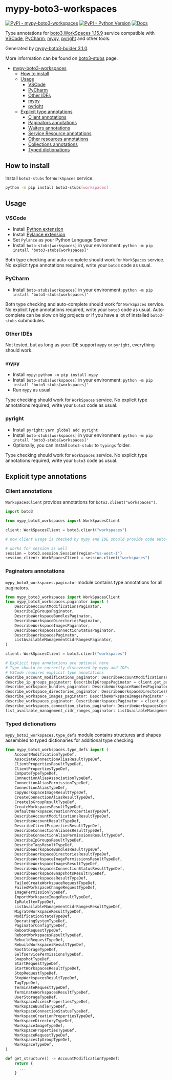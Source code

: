 # mypy-boto3-workspaces

[![PyPI - mypy-boto3-workspaces](https://img.shields.io/pypi/v/mypy-boto3-workspaces.svg?color=blue)](https://pypi.org/project/mypy-boto3-workspaces)
[![PyPI - Python Version](https://img.shields.io/pypi/pyversions/mypy-boto3-workspaces.svg?color=blue)](https://pypi.org/project/mypy-boto3-workspaces)
[![Docs](https://img.shields.io/readthedocs/mypy-boto3-builder.svg?color=blue)](https://mypy-boto3-builder.readthedocs.io/)

Type annotations for
[boto3.WorkSpaces 1.15.9](https://boto3.amazonaws.com/v1/documentation/api/1.15.9/reference/services/workspaces.html#WorkSpaces) service
compatible with
[VSCode](https://code.visualstudio.com/),
[PyCharm](https://www.jetbrains.com/pycharm/),
[mypy](https://github.com/python/mypy),
[pyright](https://github.com/microsoft/pyright)
and other tools.

Generated by [mypy-boto3-buider 3.1.0](https://github.com/vemel/mypy_boto3_builder).

More information can be found on [boto3-stubs](https://pypi.org/project/boto3-stubs/) page.

- [mypy-boto3-workspaces](#mypy-boto3-workspaces)
  - [How to install](#how-to-install)
  - [Usage](#usage)
    - [VSCode](#vscode)
    - [PyCharm](#pycharm)
    - [Other IDEs](#other-ides)
    - [mypy](#mypy)
    - [pyright](#pyright)
  - [Explicit type annotations](#explicit-type-annotations)
    - [Client annotations](#client-annotations)
    - [Paginators annotations](#paginators-annotations)
    - [Waiters annotations](#waiters-annotations)
    - [Service Resource annotations](#service-resource-annotations)
    - [Other resources annotations](#other-resources-annotations)
    - [Collections annotations](#collections-annotations)
    - [Typed dictionations](#typed-dictionations)

## How to install

Install `boto3-stubs` for `WorkSpaces` service.

```bash
python -m pip install boto3-stubs[workspaces]
```

## Usage

### VSCode

- Install [Python extension](https://marketplace.visualstudio.com/items?itemName=ms-python.python)
- Install [Pylance extension](https://marketplace.visualstudio.com/items?itemName=ms-python.vscode-pylance)
- Set `Pylance` as your Python Language Server
- Install `boto-stubs[workspaces]` in your environment: `python -m pip install 'boto3-stubs[workspaces]'`

Both type checking and auto-complete should work for `WorkSpaces` service.
No explicit type annotations required, write your `boto3` code as usual.

### PyCharm

- Install `boto-stubs[workspaces]` in your environment: `python -m pip install 'boto3-stubs[workspaces]'`

Both type checking and auto-complete should work for `WorkSpaces` service.
No explicit type annotations required, write your `boto3` code as usual.
Auto-complete can be slow on big projects or if you have a lot of installed `boto3-stubs` submodules.

### Other IDEs

Not tested, but as long as your IDE support `mypy` or `pyright`, everything should work.

### mypy

- Install `mypy`: `python -m pip install mypy`
- Install `boto-stubs[workspaces]` in your environment: `python -m pip install 'boto3-stubs[workspaces]'`
- Run `mypy` as usual

Type checking should work for `WorkSpaces` service.
No explicit type annotations required, write your `boto3` code as usual.

### pyright

- Install `pyright`: `yarn global add pyright`
- Install `boto-stubs[workspaces]` in your environment: `python -m pip install 'boto3-stubs[workspaces]'`
- Optionally, you can install `boto3-stubs` to `typings` folder.

Type checking should work for `WorkSpaces` service.
No explicit type annotations required, write your `boto3` code as usual.

## Explicit type annotations

### Client annotations

`WorkSpacesClient` provides annotations for `boto3.client("workspaces")`.

```python
import boto3

from mypy_boto3_workspaces import WorkSpacesClient

client: WorkSpacesClient = boto3.client("workspaces")

# now client usage is checked by mypy and IDE should provide code auto-complete

# works for session as well
session = boto3.session.Session(region="us-west-1")
session_client: WorkSpacesClient = session.client("workspaces")
```

### Paginators annotations

`mypy_boto3_workspaces.paginator` module contains type annotations for all paginators.

```python
from mypy_boto3_workspaces import WorkSpacesClient
from mypy_boto3_workspaces.paginator import (
    DescribeAccountModificationsPaginator,
    DescribeIpGroupsPaginator,
    DescribeWorkspaceBundlesPaginator,
    DescribeWorkspaceDirectoriesPaginator,
    DescribeWorkspaceImagesPaginator,
    DescribeWorkspacesConnectionStatusPaginator,
    DescribeWorkspacesPaginator,
    ListAvailableManagementCidrRangesPaginator,
)

client: WorkSpacesClient = boto3.client("workspaces")

# Explicit type annotations are optional here
# Type should be correctly discovered by mypy and IDEs
# VSCode requires explicit type annotations
describe_account_modifications_paginator: DescribeAccountModificationsPaginator = client.get_paginator("describe_account_modifications")
describe_ip_groups_paginator: DescribeIpGroupsPaginator = client.get_paginator("describe_ip_groups")
describe_workspace_bundles_paginator: DescribeWorkspaceBundlesPaginator = client.get_paginator("describe_workspace_bundles")
describe_workspace_directories_paginator: DescribeWorkspaceDirectoriesPaginator = client.get_paginator("describe_workspace_directories")
describe_workspace_images_paginator: DescribeWorkspaceImagesPaginator = client.get_paginator("describe_workspace_images")
describe_workspaces_paginator: DescribeWorkspacesPaginator = client.get_paginator("describe_workspaces")
describe_workspaces_connection_status_paginator: DescribeWorkspacesConnectionStatusPaginator = client.get_paginator("describe_workspaces_connection_status")
list_available_management_cidr_ranges_paginator: ListAvailableManagementCidrRangesPaginator = client.get_paginator("list_available_management_cidr_ranges")
```







### Typed dictionations

`mypy_boto3_workspaces.type_defs` module contains structures and shapes assembled
to typed dictionaries for additional type checking.

```python
from mypy_boto3_workspaces.type_defs import (
    AccountModificationTypeDef,
    AssociateConnectionAliasResultTypeDef,
    ClientPropertiesResultTypeDef,
    ClientPropertiesTypeDef,
    ComputeTypeTypeDef,
    ConnectionAliasAssociationTypeDef,
    ConnectionAliasPermissionTypeDef,
    ConnectionAliasTypeDef,
    CopyWorkspaceImageResultTypeDef,
    CreateConnectionAliasResultTypeDef,
    CreateIpGroupResultTypeDef,
    CreateWorkspacesResultTypeDef,
    DefaultWorkspaceCreationPropertiesTypeDef,
    DescribeAccountModificationsResultTypeDef,
    DescribeAccountResultTypeDef,
    DescribeClientPropertiesResultTypeDef,
    DescribeConnectionAliasesResultTypeDef,
    DescribeConnectionAliasPermissionsResultTypeDef,
    DescribeIpGroupsResultTypeDef,
    DescribeTagsResultTypeDef,
    DescribeWorkspaceBundlesResultTypeDef,
    DescribeWorkspaceDirectoriesResultTypeDef,
    DescribeWorkspaceImagePermissionsResultTypeDef,
    DescribeWorkspaceImagesResultTypeDef,
    DescribeWorkspacesConnectionStatusResultTypeDef,
    DescribeWorkspaceSnapshotsResultTypeDef,
    DescribeWorkspacesResultTypeDef,
    FailedCreateWorkspaceRequestTypeDef,
    FailedWorkspaceChangeRequestTypeDef,
    ImagePermissionTypeDef,
    ImportWorkspaceImageResultTypeDef,
    IpRuleItemTypeDef,
    ListAvailableManagementCidrRangesResultTypeDef,
    MigrateWorkspaceResultTypeDef,
    ModificationStateTypeDef,
    OperatingSystemTypeDef,
    PaginatorConfigTypeDef,
    RebootRequestTypeDef,
    RebootWorkspacesResultTypeDef,
    RebuildRequestTypeDef,
    RebuildWorkspacesResultTypeDef,
    RootStorageTypeDef,
    SelfservicePermissionsTypeDef,
    SnapshotTypeDef,
    StartRequestTypeDef,
    StartWorkspacesResultTypeDef,
    StopRequestTypeDef,
    StopWorkspacesResultTypeDef,
    TagTypeDef,
    TerminateRequestTypeDef,
    TerminateWorkspacesResultTypeDef,
    UserStorageTypeDef,
    WorkspaceAccessPropertiesTypeDef,
    WorkspaceBundleTypeDef,
    WorkspaceConnectionStatusTypeDef,
    WorkspaceCreationPropertiesTypeDef,
    WorkspaceDirectoryTypeDef,
    WorkspaceImageTypeDef,
    WorkspacePropertiesTypeDef,
    WorkspaceRequestTypeDef,
    WorkspacesIpGroupTypeDef,
    WorkspaceTypeDef,
)

def get_structure() -> AccountModificationTypeDef:
    return {
      ...
    }
```
